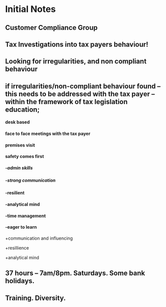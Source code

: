 # Initial Notes

## Customer Compliance Group

  

## Tax Investigations into tax payers behaviour!

  

## Looking for irregularities, and non compliant behaviour

  

## if irregularities/non-compliant behaviour found – this needs to be addressed with the tax payer – within the framework of tax legislation education;

  

#### desk based

#### face to face meetings with the tax payer

#### premises visit

####  safety comes first

  

##### -admin skills

##### -strong communication

#### -resilient

#### -analytical mind

#### -time management

#### -eager to learn

  

+communication and influencing

+resillience

+analytical mind


  

## 37 hours – 7am/8pm. Saturdays. Some bank holidays.

  

## Training. Diversity.
